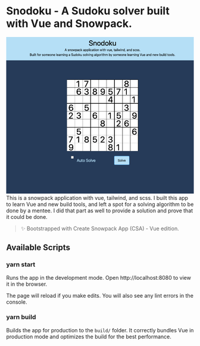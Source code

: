 # Snodoku - A Sudoku solver built with Vue and Snowpack.


![Screenshot](screenshot.png)
This is a snowpack application with vue, tailwind, and scss.
I built this app to learn Vue and new build tools, and left a spot for a solving algorithm to be done by a mentee. I did that part as well to provide a solution and prove that it could be done. 
> ✨ Bootstrapped with Create Snowpack App (CSA) - Vue edition.

## Available Scripts

### yarn start

Runs the app in the development mode.
Open http://localhost:8080 to view it in the browser.

The page will reload if you make edits.
You will also see any lint errors in the console.

### yarn build

Builds the app for production to the `build/` folder.
It correctly bundles Vue in production mode and optimizes the build for the best performance.
